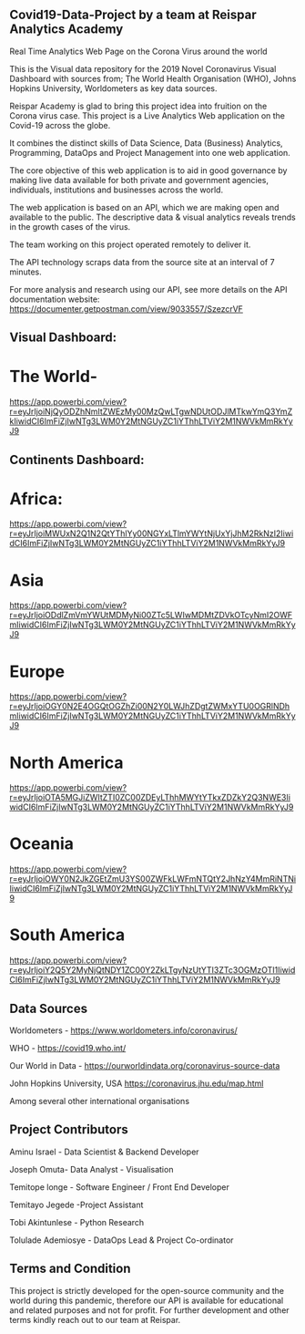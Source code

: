 ## Covid19-Data-Project by a team at Reispar Analytics Academy

Real Time Analytics Web Page on the Corona Virus around the world

This is the Visual data repository for the 2019 Novel Coronavirus Visual Dashboard with sources from; The World Health Organisation (WHO), Johns Hopkins University, Worldometers as key data sources.

Reispar Academy is glad to bring this project idea into fruition on the Corona virus case. This project is a Live Analytics Web application on the Covid-19 across the globe.

It combines the distinct skills of Data Science, Data (Business) Analytics, Programming, DataOps and Project Management into one web application. 

The core objective of this web application is to aid in good governance by making live data available for both private and government agencies, individuals, institutions and businesses across the world.

The web application is based on an API, which we are making open and available to the public. The descriptive data & visual analytics reveals trends in the growth cases of the virus. 

The team working on this project operated remotely to deliver it.

The API technology scraps data from the source site at an interval of 7 minutes. 

For more analysis and research using our API, see more details on the API documentation website:
https://documenter.getpostman.com/view/9033557/SzezcrVF 

## Visual Dashboard:

# The World- 
https://app.powerbi.com/view?r=eyJrIjoiNjQyODZhNmItZWEzMy00MzQwLTgwNDUtODJlMTkwYmQ3YmZkIiwidCI6ImFiZjIwNTg3LWM0Y2MtNGUyZC1iYThhLTViY2M1NWVkMmRkYyJ9

## Continents Dashboard:

# Africa:
https://app.powerbi.com/view?r=eyJrIjoiMWUxN2Q1N2QtYThlYy00NGYxLTlmYWYtNjUxYjJhM2RkNzI2IiwidCI6ImFiZjIwNTg3LWM0Y2MtNGUyZC1iYThhLTViY2M1NWVkMmRkYyJ9

# Asia 
https://app.powerbi.com/view?r=eyJrIjoiODdlZmVmYWUtMDMyNi00ZTc5LWIwMDMtZDVkOTcyNmI2OWFmIiwidCI6ImFiZjIwNTg3LWM0Y2MtNGUyZC1iYThhLTViY2M1NWVkMmRkYyJ9

# Europe
https://app.powerbi.com/view?r=eyJrIjoiOGY0N2E4OGQtOGZhZi00N2Y0LWJhZDgtZWMxYTU0OGRlNDhmIiwidCI6ImFiZjIwNTg3LWM0Y2MtNGUyZC1iYThhLTViY2M1NWVkMmRkYyJ9

# North America
https://app.powerbi.com/view?r=eyJrIjoiOTA5MGJiZWItZTI0ZC00ZDEyLThhMWYtYTkxZDZkY2Q3NWE3IiwidCI6ImFiZjIwNTg3LWM0Y2MtNGUyZC1iYThhLTViY2M1NWVkMmRkYyJ9

# Oceania
https://app.powerbi.com/view?r=eyJrIjoiOWY0N2JkZGEtZmU3YS00ZWFkLWFmNTQtY2JhNzY4MmRiNTNiIiwidCI6ImFiZjIwNTg3LWM0Y2MtNGUyZC1iYThhLTViY2M1NWVkMmRkYyJ9

# South America 
https://app.powerbi.com/view?r=eyJrIjoiY2Q5Y2MyNjQtNDY1ZC00Y2ZkLTgyNzUtYTI3ZTc3OGMzOTI1IiwidCI6ImFiZjIwNTg3LWM0Y2MtNGUyZC1iYThhLTViY2M1NWVkMmRkYyJ9

## Data Sources
Worldometers - https://www.worldometers.info/coronavirus/

WHO - https://covid19.who.int/ 

Our World in Data - https://ourworldindata.org/coronavirus-source-data

John Hopkins University, USA https://coronavirus.jhu.edu/map.html

Among several other international organisations

## Project Contributors
Aminu Israel - Data Scientist & Backend Developer

Joseph Omuta- Data Analyst - Visualisation

Temitope longe - Software Engineer / Front End Developer

Temitayo Jegede -Project Assistant

Tobi Akintunlese - Python Research 

Tolulade Ademiosye - DataOps Lead & Project Co-ordinator


## Terms and Condition
This project is strictly developed for the open-source community and the world during this pandemic, therefore our API is available for educational and related purposes and not for profit. For further development and other terms kindly reach out to our team at Reispar.

